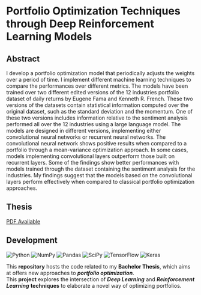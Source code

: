 # Portfolio Optimization Techniques through Deep Reinforcement Learning Models

## Abstract

I develop a portfolio optimization model that periodically adjusts the weights over a period of time. I implement different machine learning techniques to compare the performances over different metrics. The models have been trained over two different edited versions of the 12 industries portfolio dataset of daily returns by Eugene Fama and Kenneth R. French. These two versions of the datasets contain statistical information computed over the original dataset, such as the standard deviation and the momentum. One of these two versions includes information relative to the sentiment analysis performed all over the 12 industries using a large language model. The models are designed in different versions, implementing either convolutional neural networks or recurrent neural networks. The convolutional neural network shows positive results when compared to a portfolio through a mean-variance optimization approach. In some cases, models implementing convolutional layers outperform those built on recurrent layers. Some of the findings show better performances with models trained through the dataset containing the sentiment analysis for the industries. My findings suggest that the models based on the convolutional layers perform effectively when compared to classical portfolio optimization approaches.

## Thesis

[PDF Available](https://github.com/mariodematteis/DRL-PortfolioOptimization/blob/6405cceb0a3430fdf5ea0c471e1b7764541a23eb/Paper.pdf)

## Development

![Python](https://img.shields.io/badge/python-3670A0?style=for-the-badge&logo=python&logoColor=ffdd54)
![NumPy](https://img.shields.io/badge/numpy-%23013243.svg?style=for-the-badge&logo=numpy&logoColor=white)
![Pandas](https://img.shields.io/badge/pandas-%23150458.svg?style=for-the-badge&logo=pandas&logoColor=white)
![SciPy](https://img.shields.io/badge/SciPy-%230C55A5.svg?style=for-the-badge&logo=scipy&logoColor=%white)
![TensorFlow](https://img.shields.io/badge/TensorFlow-%23FF6F00.svg?style=for-the-badge&logo=TensorFlow&logoColor=white)
![Keras](https://img.shields.io/badge/Keras-%23D00000.svg?style=for-the-badge&logo=Keras&logoColor=white)


This __repository__ hosts the code related to my __Bachelor Thesis__, which aims at offers new approaches to __*portfolio optimization*__.<br>
This __project__ explores the intersection of __*Deep Learning*__ and __*Reinforcement Learning*__ __techniques__ to elaborate a novel way of optimizing portfolios.<br>
